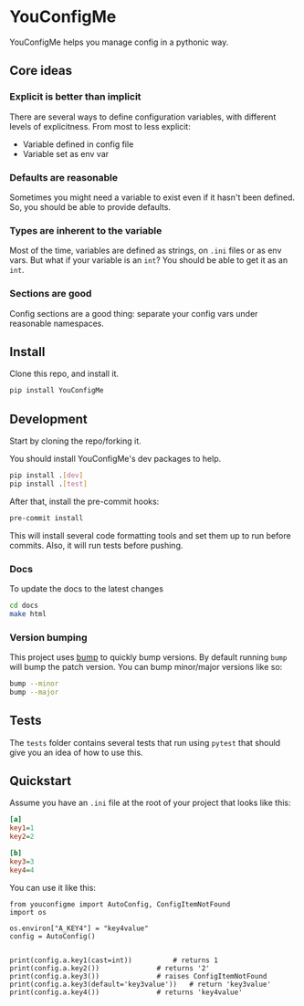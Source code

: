 # YouConfigMe

YouConfigMe helps you manage config in a pythonic way.

## Core ideas

### Explicit is better than implicit
There are several ways to define configuration variables, with different levels of explicitness.
From most to less explicit:

- Variable defined in config file
- Variable set as env var

### Defaults are reasonable
Sometimes you might need a variable to exist even if it hasn't been defined. So, you should be able to provide defaults.

### Types are inherent to the variable
Most of the time, variables are defined as strings, on `.ini` files or as env vars. But what if your variable is an `int`? You should be able to get it as an `int`.

### Sections are good
Config sections are a good thing: separate your config vars under reasonable namespaces.

## Install
Clone this repo, and install it.

```bash
pip install YouConfigMe
```

## Development
Start by cloning the repo/forking it.


You should install YouConfigMe's dev packages to help.

```bash
pip install .[dev]
pip install .[test]
```

After that, install the pre-commit hooks:

```bash
pre-commit install
```

This will install several code formatting tools and set them up to run before commits. Also, it will run tests before pushing.

### Docs
To update the docs to the latest changes

```bash
cd docs
make html
```

### Version bumping
This project uses [bump](https://pypi.org/project/bump/) to quickly bump versions.
By default running `bump` will bump the patch version. You can bump minor/major versions like so:

```bash
bump --minor
bump --major
```

## Tests
The `tests` folder contains several tests that run using `pytest` that should give you an idea of how to use this.

## Quickstart

Assume you have an `.ini` file at the root of your project that looks like this:

```ini
[a]
key1=1
key2=2

[b]
key3=3
key4=4
```

You can use it like this:

```python3
from youconfigme import AutoConfig, ConfigItemNotFound
import os

os.environ["A_KEY4"] = "key4value"
config = AutoConfig()


print(config.a.key1(cast=int))  		# returns 1
print(config.a.key2())				# returns '2'
print(config.a.key3())				# raises ConfigItemNotFound
print(config.a.key3(default='key3value'))	# return 'key3value'
print(config.a.key4())				# returns 'key4value'
```
